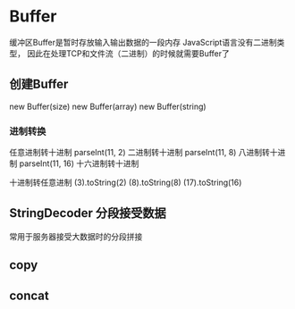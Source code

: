 # Buffer
缓冲区Buffer是暂时存放输入输出数据的一段内存
JavaScript语言没有二进制类型， 因此在处理TCP和文件流（二进制）的时候就需要Buffer了

## 创建Buffer
new Buffer(size)
new Buffer(array)
new Buffer(string)

### 进制转换
任意进制转十进制
parseInt(11, 2) 二进制转十进制
parseInt(11, 8) 八进制转十进制
parseInt(11, 16) 十六进制转十进制

十进制转任意进制
(3).toString(2)
(8).toString(8)
(17).toString(16)

## StringDecoder 分段接受数据
常用于服务器接受大数据时的分段拼接

## copy

## concat
